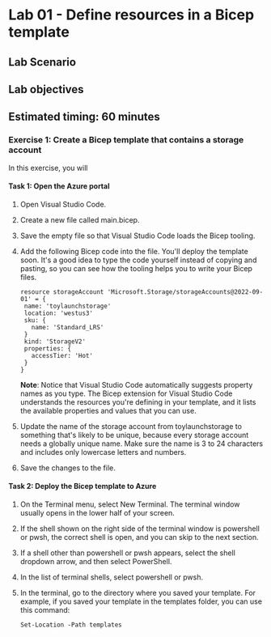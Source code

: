 # Lab 01 - Define resources in a Bicep template

## Lab Scenario

## Lab objectives

## Estimated timing: 60 minutes

### Exercise 1: Create a Bicep template that contains a storage account

In this exercise, you will 

#### Task 1: Open the Azure portal

1. Open Visual Studio Code.

1. Create a new file called main.bicep.

1. Save the empty file so that Visual Studio Code loads the Bicep tooling.

1. Add the following Bicep code into the file. You'll deploy the template soon. It's a good idea to type the code yourself instead of copying and pasting, so you can see how the tooling helps you to write your Bicep files.

     ```
    resource storageAccount 'Microsoft.Storage/storageAccounts@2022-09-01' = {
      name: 'toylaunchstorage'
      location: 'westus3'
      sku: {
        name: 'Standard_LRS'
      }
      kind: 'StorageV2'
      properties: {
        accessTier: 'Hot'
      }
    }
    ```
    **Note**: Notice that Visual Studio Code automatically suggests property names as you type. The Bicep extension for Visual Studio Code understands the resources you're defining in your template, and it lists the available properties and values that you can use.

1. Update the name of the storage account from toylaunchstorage to something that's likely to be unique, because every storage account needs a globally unique name. Make sure the name is 3 to 24 characters and includes only lowercase letters and numbers.

1. Save the changes to the file.

#### Task 2: Deploy the Bicep template to Azure

1. On the Terminal menu, select New Terminal. The terminal window usually opens in the lower half of your screen.
2. If the shell shown on the right side of the terminal window is powershell or pwsh, the correct shell is open, and you can skip to the next section.
3. If a shell other than powershell or pwsh appears, select the shell dropdown arrow, and then select PowerShell.
4. In the list of terminal shells, select powershell or pwsh.
5. In the terminal, go to the directory where you saved your template. For example, if you saved your template in the templates folder, you can use this command:

   ```
   Set-Location -Path templates
   ```
